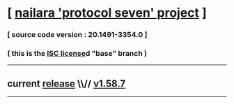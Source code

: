 
# [ [nailara 'protocol seven' project](http://src.nailara.net/) ]

### [ source code version : 20.1491-3354.0 ]

### ( this is the [ISC license](license)d "base" branch )
---
## current [release](https://github.com/anotherlink/nailara/releases) \\\\// [v1.58.7](https://github.com/anotherlink/nailara/releases/tag/v1.58.7)
---
